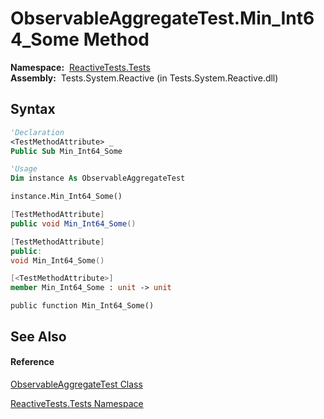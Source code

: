 # ObservableAggregateTest.Min\_Int64\_Some Method

**Namespace:**  [ReactiveTests.Tests](ReactiveTests.Tests\ReactiveTests.Tests.md)  
**Assembly:**  Tests.System.Reactive (in Tests.System.Reactive.dll)

## Syntax

```vb
'Declaration
<TestMethodAttribute> _
Public Sub Min_Int64_Some
```

```vb
'Usage
Dim instance As ObservableAggregateTest

instance.Min_Int64_Some()
```

```csharp
[TestMethodAttribute]
public void Min_Int64_Some()
```

```c++
[TestMethodAttribute]
public:
void Min_Int64_Some()
```

```fsharp
[<TestMethodAttribute>]
member Min_Int64_Some : unit -> unit 
```

```jscript
public function Min_Int64_Some()
```

## See Also

#### Reference

[ObservableAggregateTest Class](ObservableAggregateTest\ObservableAggregateTest.md)

[ReactiveTests.Tests Namespace](ReactiveTests.Tests\ReactiveTests.Tests.md)




